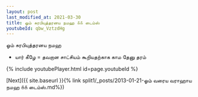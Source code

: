 ```yaml
---
layout: post
last_modified_at: 2021-03-30
title: ஓம் சுரபியுத்தரனய நமஹ ௧௧ டைம்ஸ்
youtubeId: qbw_VztzdHg
---
```

 
 
 ஓம் சுரபியுத்தரனய நமஹ  
 
 -  யார் கீழே = தவறான சாட்சியம் கூறியதற்காக காம தேனு தரம் 
 
  
 
  
 
 
 
 
 
 


{% include youtubePlayer.html id=page.youtubeId %}
 
[Next]({{ site.baseurl }}{% link  split1/_posts/2013-01-21-ஓம் வரைய வராஹாய நமஹ ௧௧ டைம்ஸ்.md%})
 
